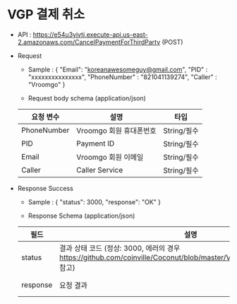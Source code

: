 # VGP 결제 취소

- API : https://e54u3yivtj.execute-api.us-east-2.amazonaws.com/CancelPaymentForThirdParty (POST)


- Request

  * Sample : 
{
    "Email": "koreanawesomeguy@gmail.com",
    "PID" : "xxxxxxxxxxxxxxx",
    "PhoneNumber" : "821041139274",
    "Caller" : "Vroomgo"
}
  
  * Request body schema (application/json)
  
  요청 변수 | 설명 | 타입
  ------------ | ------------- | -------------
  PhoneNumber | Vroomgo 회원 휴대폰번호 | String/필수
  PID | Payment ID | String/필수
  Email | Vroomgo 회원 이메일 | String/필수
  Caller | Caller Service | String/필수
    
- Response Success

  * Sample : 
  {
      "status": 3000,
      "response": "OK"
  }
  
  * Response Schema (application/json)

  필드 | 설명 | 타입
  ------------ | ------------- | -------------
  status | 결과 상태 코드 (정상: 3000, 에러의 경우 https://github.com/coinville/Coconut/blob/master/Vroomgo/Error%20Code.md 참고) | String/필수
  response | 요청 결과 | String/필수
 
